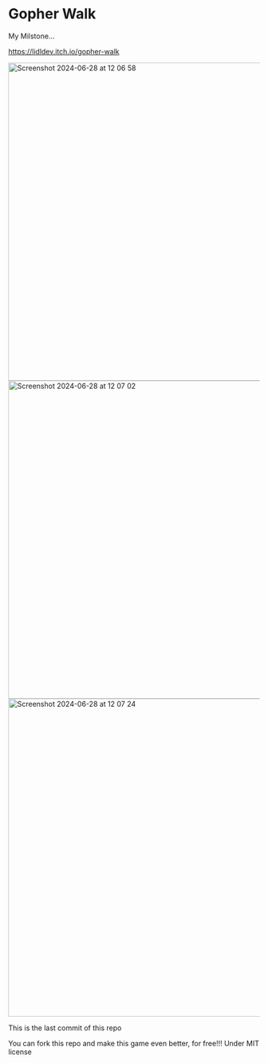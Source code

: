 # Gopher Walk

My Milstone...

https://lidldev.itch.io/gopher-walk

<img width="637" alt="Screenshot 2024-06-28 at 12 06 58" src="https://github.com/lidldev/GopherWalk/assets/118509044/6f1213ba-e166-468a-86ae-0d50096d9238">

<img width="637" alt="Screenshot 2024-06-28 at 12 07 02" src="https://github.com/lidldev/GopherWalk/assets/118509044/efb553ca-1085-44a2-8681-5f1e2e1e0a32">

<img width="637" alt="Screenshot 2024-06-28 at 12 07 24" src="https://github.com/lidldev/GopherWalk/assets/118509044/3134ea81-ed7f-4c68-8e1c-a2ccaa0161d4">

This is the last commit of this repo

You can fork this repo and make this game even better, for free!!! Under MIT license
